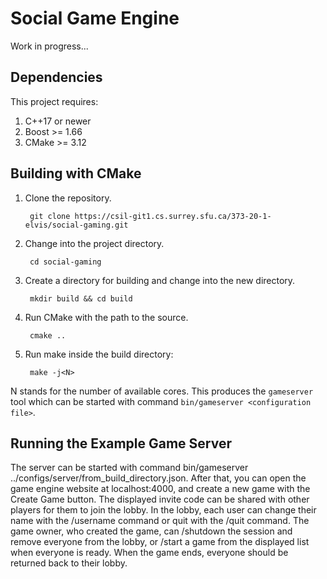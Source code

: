 
# Social Game Engine

Work in progress...

## Dependencies

This project requires:

1. C++17 or newer
2. Boost >= 1.66
3. CMake >= 3.12

## Building with CMake

1. Clone the repository.

        git clone https://csil-git1.cs.surrey.sfu.ca/373-20-1-elvis/social-gaming.git

2. Change into the project directory.

        cd social-gaming

3. Create a directory for building and change into the new directory.

        mkdir build && cd build

4. Run CMake with the path to the source.

        cmake ..

5. Run make inside the build directory:

        make -j<N>

N stands for the number of available cores. This produces the `gameserver` tool which can be started with command `bin/gameserver <configuration file>`.

## Running the Example Game Server

The server can be started with command bin/gameserver ../configs/server/from_build_directory.json. After that, you can open the game engine website at localhost:4000, and create a new game with the Create Game button. The displayed invite code can be shared with other players for them to join the lobby. In the lobby, each user can change their name with the /username command or quit with the /quit command. The game owner, who created the game, can /shutdown the session and remove everyone from the lobby, or /start a game from the displayed list when everyone is ready. When the game ends, everyone should be returned back to their lobby.

